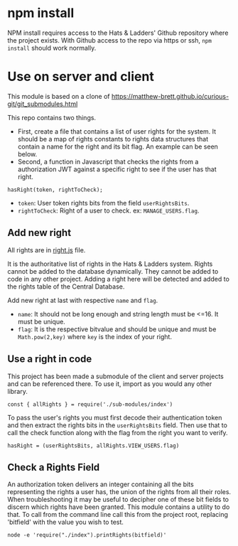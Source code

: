# npm install

NPM install requires access to the Hats & Ladders' Github repository where the project exists. With Github access to the repo via https or ssh, `npm install` should work normally.

# Use on server and client
This module is based on a clone of
https://matthew-brett.github.io/curious-git/git_submodules.html

This repo contains two things.

- First, create a file that contains a list of user rights for the system.  It should be a map of rights constants to rights data structures that contain a name for the right and its bit flag.  An example can be seen below.
- Second, a function in Javascript that checks the rights from a authorization JWT against a specific right to see if the user has that right.

`hasRight(token, rightToCheck);`
- `token`: User token rights bits from the field `userRightsBits`.
- `rightToCheck`: Right of a user to check. ex: `MANAGE_USERS.flag`.

## Add new right
All rights are in [right.js](https://github.com/hats-and-ladders/user-rights/blob/master/rights.js) file.

It is the authoritative list of rights in the Hats & Ladders system.  Rights cannot be added to the database dynamically.  They cannot be added to code in any other project.  Adding a right here will be detected and added to the rights table of the Central Database.

Add new right at last with respective `name` and `flag`.
- `name`: It should not be long enough and string length must be <=16.  It must be unique.
- `flag`: It is the respective bitvalue and should be unique and must be `Math.pow(2,key)` where `key` is the index of your right.

## Use a right in code
This project has been made a submodule of the client and server projects and can be referenced there.  To use it, import as you would any other library.

```
const { allRights } = require('./sub-modules/index')
```

To pass the user's rights you must first decode their authentication token and then extract the rights bits in the `userRightsBits` field.  Then use that to call the check function along with the flag from the right you want to verify.

```
hasRight = (userRightsBits, allRights.VIEW_USERS.flag)
```

## Check a Rights Field

An authorization token delivers an integer containing all the bits representing the rights a user has, the union of the rights from all their roles.  When troubleshooting it may be useful to decipher one of these bit fields to discern which rights have been granted.  This module contains a utility to do that. To call from the command line call this from the project root, replacing 'bitfield' with the value you wish to test.

```
node -e 'require("./index").printRights(bitfield)'
```
